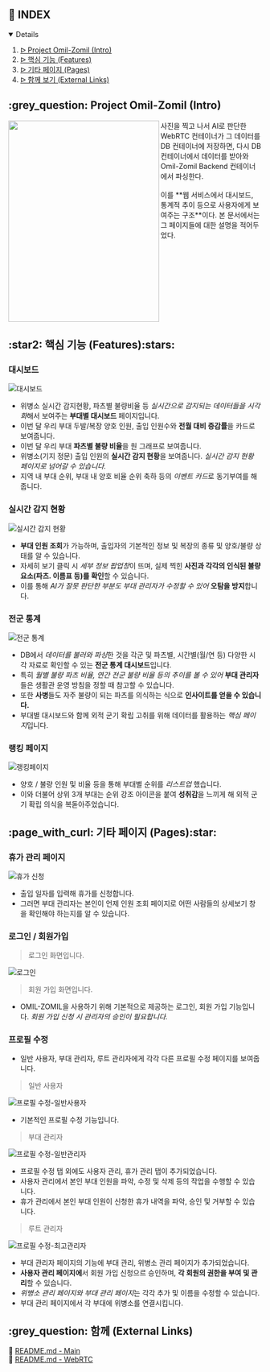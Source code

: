 ## :pencil: INDEX
<details open="open">
<ol>
<li><a href="#intro"> ᐅ  Project Omil-Zomil (Intro)</a></li>
<li><a href="#features"> ᐅ  핵심 기능 (Features)</a></li>
<li><a href="#pages"> ᐅ  기타 페이지 (Pages)</a></li>
<li><a href="#links"> ᐅ  함께 보기 (External Links)</a></li>
</ol>
</details>
<!--
핵심 기능이랑 기타 페이지 말고 하나는 보여주고 하나는 인터렉션 하는데, 사용자 기능/관리자 기능이라 할까?
뭔가 '핵심', '기타'하니까 나머지는 쩌리같고 그럼,,,
-->

<h2 id="intro"> :grey_question: Project Omil-Zomil (Intro)</h2>


<img src="https://user-images.githubusercontent.com/59905641/198840302-070fa67e-1fa9-44a3-9970-dcdd4107fc6f.png" align="left" width="300" height="400"/>
사진을 찍고 나서 AI로 판단한 WebRTC 컨테이너가 그 데이터를 DB 컨테이너에 저장하면, 다시 DB 컨테이너에서 데이터를 받아와 Omil-Zomil Backend 컨테이너에서 파싱한다.<br></br>
이를 **웹 서비스에서 대시보드, 통계적 추이 등으로 사용자에게 보여주는 구조**이다. 본 문서에서는 그 페이지들에 대한 설명을 적어두었다.<br></br>

<br clear="left"/>

<h2 id="features"> :star2: 핵심 기능 (Features):stars:</h2>

### 대시보드

![대시보드](https://user-images.githubusercontent.com/59905641/198835988-dbbb25c4-9aa0-4412-b985-21f7232fc773.gif)
 + 위병소 실시간 감지현황, 파츠별 불량비율 등 *실시간으로 감지되는 데이터들을 시각화*해서 보여주는 **부대별 대시보드** 페이지입니다.
 + 이번 달 우리 부대 두발/복장 양호 인원, 출입 인원수와 **전월 대비 증감률**을 카드로 보여줍니다.
 + 이번 달 우리 부대 **파츠별 불량 비율**을 원 그래프로 보여줍니다.
 + 위병소(기지 정문) 출입 인원의 **실시간 감지 현황**을 보여줍니다. *실시간 감지 현황 페이지로 넘어갈 수 있습니다.*
 + 지역 내 부대 순위, 부대 내 양호 비율 순위 축하 등의 *이벤트 카드*로 동기부여를 해줍니다.


### 실시간 감지 현황

![실시간 감지 현황](https://user-images.githubusercontent.com/59905641/198836560-3cce9488-ff6e-48e0-a826-6417643aae68.gif)
 + **부대 인원 조회**가 가능하며, 출입자의 기본적인 정보 및 복장의 종류 및 양호/불량 상태를 알 수 있습니다.
 + 자세히 보기 클릭 시 *세부 정보 팝업창*이 뜨며, 실제 찍힌 **사진과 각각의 인식된 불량 요소(파츠. 이름표 등)를 확인**할 수 있습니다.
 + 이를 통해 *AI가 잘못 판단한 부분도 부대 관리자가 수정할 수 있어* **오탐을 방지**합니다.

### 전군 통계

![전군 통계](https://user-images.githubusercontent.com/59905641/198836561-ca162f44-57b3-4be5-8e86-26ad5c8eaeff.gif)
 + DB에서 *데이터를 불러와 파싱*한 것을 각군 및 파츠별, 시간별(월/연 등) 다양한 시각 자료로 확인할 수 있는 **전군 통계 대시보드**입니다.
 + 특히 *월별 불량 파츠 비율, 연간 전군 불량 비율 등의 추이를 볼 수 있어* **부대 관리자**들은 생활관 운영 방침을 정할 때 참고할 수 있습니다.
 + 또한 **사병**들도 자주 불량이 되는 파츠를 의식하는 식으로 **인사이트를 얻을 수 있습니다.**
 + 부대별 대시보드와 함께 외적 군기 확립 고취를 위해 데이터를 활용하는 *핵심 페이지*입니다.

### 랭킹 페이지

![랭킹페이지](https://user-images.githubusercontent.com/59905641/198835555-89334f4e-bdbc-4ac3-8031-d88cafe2ebde.gif)
 + 양호 / 불량 인원 및 비율 등을 통해 부대별 순위를 *리스트업* 했습니다.
 + 이와 더불어 상위 3개 부대는 순위 강조 아이콘을 붙여 **성취감**을 느끼게 해 외적 군기 확립 의식을 복돋아주었습니다.

<h2 id="pages"> :page_with_curl: 기타 페이지 (Pages):star:</h2>

### 휴가 관리 페이지

![휴가 신청](https://user-images.githubusercontent.com/59905641/198836569-ddead0c9-ddf8-4cd6-8f43-ef5725608d5c.gif)
 + 출입 일자를 입력해 휴가를 신청합니다.
 + 그러면 부대 관리자는 본인이 언제 인원 조회 페이지로 어떤 사람들의 상세보기 창을 확인해야 하는지를 알 수 있습니다.

### 로그인 / 회원가입

> 로그인 화면입니다.

![로그인](https://user-images.githubusercontent.com/59905641/198838304-9223f8a0-f04d-4a29-b4e8-8c04a904c4c6.gif)

> 회원 가입 화면입니다.

 + OMIL-ZOMIL을 사용하기 위해 기본적으로 제공하는 로그인, 회원 가입 기능입니다. *회원 가입 신청 시 관리자의 승인이 필요합니다.*
 
### 프로필 수정
 + 일반 사용자, 부대 관리자, 루트 관리자에게 각각 다른 프로필 수정 페이지를 보여줍니다.
> 일반 사용자

![프로필 수정-일반사용자](https://user-images.githubusercontent.com/59905641/198836563-5141ab60-c5df-422c-b1d2-c0e341d440ca.gif)
 + 기본적인 프로필 수정 기능입니다.

> 부대 관리자

![프로필 수정-일반관리자](https://user-images.githubusercontent.com/59905641/198839556-4bad30d2-44f2-48a9-806a-f94c0fc6212f.gif)
 + 프로필 수정 탭 외에도 사용자 관리, 휴가 관리 탭이 추가되었습니다.
 + 사용자 관리에서 본인 부대 인원을 파악, 수정 및 삭제 등의 작업을 수행할 수 있습니다.
 + 휴가 관리에서 본인 부대 인원이 신청한 휴가 내역을 파악, 승인 및 거부할 수 있습니다.

> 루트 관리자

![프로필 수정-최고관리자](https://user-images.githubusercontent.com/59905641/198836566-d2282ad2-f52e-44f3-ad96-93c56d595015.gif)
 + 부대 관리자 페이지의 기능에 부대 관리, 위병소 관리 페이지가 추가되었습니다.
 + **사용자 관리 페이지에**서 회원 가입 신청으르 승인하며, **각 회원의 권한을 부여 및 관리**할 수 있습니다.
 + *위병소 관리 페이지와 부대 관리 페이지*는 각각 추가 및 이름을 수정할 수 있습니다.
 + 부대 관리 페이지에서 각 부대에 위병소를 연결시킵니다.


<h2 id="links"> :grey_question: 함께  (External Links)</h2>

:arrow_down_small: [README.md - Main](https://github.com/osamhack2022-v2/WEB_CLOUD_OmilZomil_NAVYeffect/blob/document/README.md)  
:arrow_down_small: [README.md - WebRTC](https://github.com/osamhack2022-v2/WEB_CLOUD_OmilZomil_NAVYeffect/blob/document/webrtc/Readme.md)
